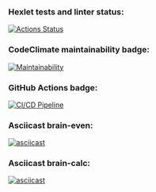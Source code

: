 ### Hexlet tests and linter status:
[![Actions Status](https://github.com/AidanMegabyte/frontend-project-lvl1/workflows/hexlet-check/badge.svg)](https://github.com/AidanMegabyte/frontend-project-lvl1/actions)
### CodeClimate maintainability badge:
[![Maintainability](https://api.codeclimate.com/v1/badges/a99a88d28ad37a79dbf6/maintainability)](https://codeclimate.com/github/codeclimate/codeclimate/maintainability)
### GitHub Actions badge:
[![CI/CD Pipeline](https://github.com/AidanMegabyte/frontend-project-lvl1/workflows/ci-cd-pipeline/badge.svg)](https://github.com/AidanMegabyte/frontend-project-lvl1/actions)
### Asciicast brain-even:
[![asciicast](https://asciinema.org/a/xi5y2nJDvPjmlQLDozrL7HMgQ.svg)](https://asciinema.org/a/xi5y2nJDvPjmlQLDozrL7HMgQ)
### Asciicast brain-calc:
[![asciicast](https://asciinema.org/a/twMBcvbosQToZOTAZMLmDVQM8.svg)](https://asciinema.org/a/twMBcvbosQToZOTAZMLmDVQM8)
